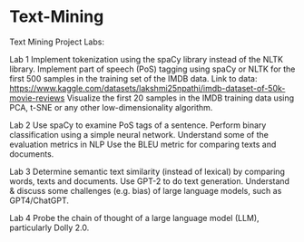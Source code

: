# Text-Mining

Text Mining Project Labs:

Lab 1
Implement tokenization using the spaCy library instead of the NLTK library.
Implement part of speech (PoS) tagging using spaCy or NLTK for the first 500 samples in the training set of the IMDB data. Link to data: https://www.kaggle.com/datasets/lakshmi25npathi/imdb-dataset-of-50k-movie-reviews
Visualize the first 20 samples in the IMDB training data using PCA, t-SNE or any other low-dimensionality algorithm.

Lab 2
Use spaCy to examine PoS tags of a sentence.
Perform binary classification using a simple neural network.
Understand some of the evaluation metrics in NLP
Use the BLEU metric for comparing texts and documents.

Lab 3
Determine semantic text similarity (instead of lexical) by comparing words, texts and documents.
Use GPT-2 to do text generation.
Understand & discuss some challenges (e.g. bias) of large language models, such as GPT4/ChatGPT.

Lab 4
Probe the chain of thought of a large language model (LLM), particularly Dolly 2.0.
